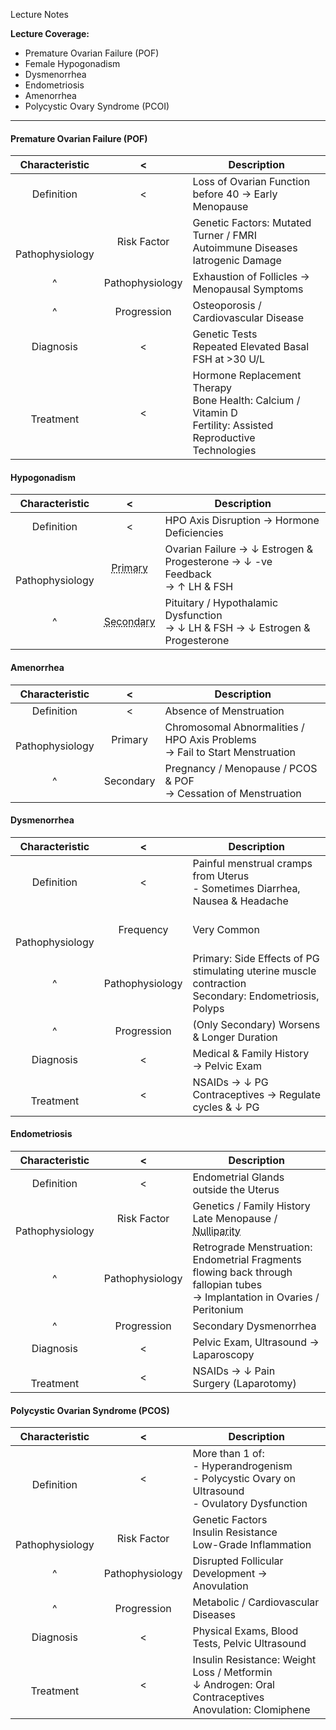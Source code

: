 Lecture Notes

**Lecture Coverage:**
- Premature Ovarian Failure (POF)
- Female Hypogonadism
- Dysmenorrhea
- Endometriosis
- Amenorrhea
- Polycystic Ovary Syndrome (PCOI)

---
#### **Premature Ovarian Failure (POF)**
|     Characteristic      |        <        | Description                                                                                                      |
| :---------------------: | :-------------: | ---------------------------------------------------------------------------------------------------------------- |
|       Definition        |        <        | Loss of Ovarian Function before 40 → Early Menopause                                                             |
| <br><br>Pathophysiology |   Risk Factor   | Genetic Factors: Mutated Turner / FMRI<br>Autoimmune Diseases<br>Iatrogenic Damage                               |
|            ^            | Pathophysiology | Exhaustion of Follicles → Menopausal Symptoms                                                                    |
|            ^            |   Progression   | Osteoporosis / Cardiovascular Disease                                                                            |
|        Diagnosis        |        <        | Genetic Tests<br>Repeated Elevated Basal FSH at >30 U/L                                                          |
|      <br>Treatment      |        <        | Hormone Replacement Therapy<br>Bone Health: Calcium / Vitamin D<br>Fertility: Assisted Reproductive Technologies |

#### **Hypogonadism**

|     Characteristic      |                        <                        | Description                                                                      |
| :---------------------: | :---------------------------------------------: | -------------------------------------------------------------------------------- |
|       Definition        |                        <                        | HPO Axis Disruption → Hormone Deficiencies                                       |
| <br><br>Pathophysiology | <abbr Title="Hypergonadotropic">Primary</abbr>  | Ovarian Failure → ↓ Estrogen & Progesterone → ↓ -ve Feedback<br>→ ↑ LH & FSH     |
|            ^            | <abbr Title="Hypogonadotropic">Secondary</abbr> | Pituitary / Hypothalamic Dysfunction<br>→ ↓ LH & FSH → ↓ Estrogen & Progesterone |

#### **Amenorrhea**

|   Characteristic    |     <     | Description                                                                   |
| :-----------------: | :-------: | ----------------------------------------------------------------------------- |
|     Definition      |     <     | Absence of Menstruation                                                       |
| <br>Pathophysiology |  Primary  | Chromosomal Abnormalities / HPO Axis Problems<br>→ Fail to Start Menstruation |
|          ^          | Secondary | Pregnancy / Menopause / PCOS & POF<br>→ Cessation of Menstruation             |
#### **Dysmenorrhea**

|     Characteristic      |        <        | Description                                                                                            |
| :---------------------: | :-------------: | ------------------------------------------------------------------------------------------------------ |
|       Definition        |        <        | Painful menstrual cramps from Uterus<br>- Sometimes Diarrhea, Nausea & Headache                        |
| <br><br>Pathophysiology |    Frequency    | Very Common                                                                                            |
|            ^            | Pathophysiology | Primary: Side Effects of PG stimulating uterine muscle contraction<br>Secondary: Endometriosis, Polyps |
|            ^            |   Progression   | (Only Secondary) Worsens & Longer Duration                                                             |
|        Diagnosis        |        <        | Medical & Family History → Pelvic Exam                                                                 |
|      <br>Treatment      |        <        | NSAIDs → ↓ PG<br>Contraceptives → Regulate cycles & ↓ PG                                               |


#### **Endometriosis**

|     Characteristic      |        <        | Description                                                                                                                   |
| :---------------------: | :-------------: | ----------------------------------------------------------------------------------------------------------------------------- |
|       Definition        |        <        | Endometrial Glands outside the Uterus                                                                                         |
| <br><br>Pathophysiology |   Risk Factor   | Genetics / Family History<br>Late Menopause / <abbr Title="Never been Pregnant">Nulliparity</abbr>                            |
|            ^            | Pathophysiology | Retrograde Menstruation: Endometrial Fragments flowing back through fallopian tubes<br>→ Implantation in Ovaries / Peritonium |
|            ^            |   Progression   | Secondary Dysmenorrhea                                                                                                        |
|        Diagnosis        |        <        | Pelvic Exam, Ultrasound → Laparoscopy                                                                                         |
|      <br>Treatment      |        <        | NSAIDs → ↓ Pain<br>Surgery (Laparotomy)                                                                                       |



#### **Polycystic Ovarian Syndrome (PCOS)**

|     Characteristic      |        <        | Description                                                                                               |
| :---------------------: | :-------------: | --------------------------------------------------------------------------------------------------------- |
|     <br>Definition      |        <        | More than 1 of:<br>- Hyperandrogenism<br>- Polycystic Ovary on Ultrasound<br>- Ovulatory Dysfunction      |
| <br><br>Pathophysiology | <br>Risk Factor | Genetic Factors<br>Insulin Resistance<br>Low-Grade Inflammation                                           |
|            ^            | Pathophysiology | Disrupted Follicular Development → Anovulation                                                            |
|            ^            |   Progression   | Metabolic / Cardiovascular Diseases                                                                       |
|        Diagnosis        |        <        | Physical Exams, Blood Tests, Pelvic Ultrasound                                                            |
|      <br>Treatment      |        <        | Insulin Resistance: Weight Loss / Metformin<br>↓ Androgen: Oral Contraceptives<br>Anovulation: Clomiphene |